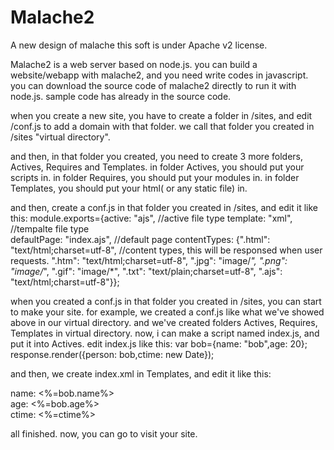 Malache2
========

A new design of malache
this soft is under Apache v2 license.

Malache2 is a web server based on node.js.
you can build a website/webapp with malache2, and you need write codes in javascript.
you can download the source code of malache2 directly to run it with node.js.
sample code has already in the source code.

when you create a new site, you have to create a folder in /sites, and edit /conf.js to add a domain with that folder.
we call that folder you created in /sites "virtual directory".


and then, in that folder you created, you need to create 3 more folders, Actives, Requires and Templates.
in folder Actives, you should put your scripts in.
in folder Requires, you should put your modules in.
in folder Templates, you should put your html( or any static file) in.

and then, create a conf.js in that folder you created in /sites, and edit it like this:
module.exports={active: "ajs",			//active file type
                template: "xml",		//tempalte file type	
                defaultPage: "index.ajs",		//default page
                contentTypes: {".html": "text/html;charset=utf-8",		//content types, this will be responsed when user requests.
                               ".htm": "text/html;charset=utf-8",
                               ".jpg": "image/*",
                               ".png": "image/*",
                               ".gif": "image/*",
                               ".txt": "text/plain;charset=utf-8",
                               ".ajs": "text/html;charst=utf-8"}};

when you created a conf.js in that folder you created in /sites, you can start to make your site.
for example, we created a conf.js like what we've showed above in our virtual directory.
and we've created folders Actives, Requires, Templates in virtual directory.
now, i can make a script named index.js, and put it into Actives.
edit index.js like this:
	var bob={name: "bob",age: 20};
	response.render({person: bob,ctime: new Date});
	
	
and then, we create index.xml in Templates, and edit it like this: 
<html>
<body>
name: <%=bob.name%><br />
age: <%=bob.age%><br />
ctime: <%=ctime%>
</body>
</html>


all finished. now, you can go to visit your site.
